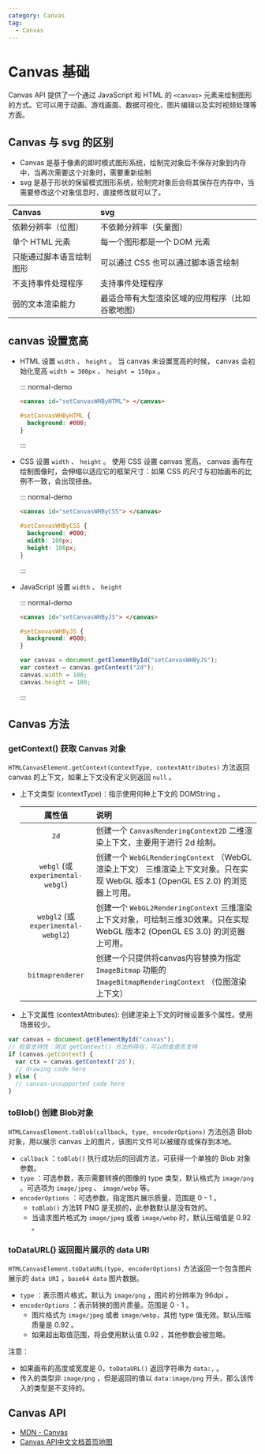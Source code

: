```yaml
---
category: Canvas
tag:
  - Canvas
---
```


# Canvas 基础

Canvas API 提供了一个通过 JavaScript 和 HTML 的 `<canvas>` 元素来绘制图形的方式。它可以用于动画、游戏画面、数据可视化、图片编辑以及实时视频处理等方面。

## Canvas 与 svg 的区别

- Canvas 是基于像素的即时模式图形系统，绘制完对象后不保存对象到内存中，当再次需要这个对象时，需要重新绘制
- svg 是基于形状的保留模式图形系统，绘制完对象后会将其保存在内存中，当需要修改这个对象信息时，直接修改就可以了。

| Canvas                   | svg                                              |
| :----------------------- | :----------------------------------------------- |
| 依赖分辨率（位图）       | 不依赖分辨率（矢量图）                           |
| 单个 HTML 元素           | 每一个图形都是一个 DOM 元素                      |
| 只能通过脚本语言绘制图形 | 可以通过 CSS 也可以通过脚本语言绘制              |
| 不支持事件处理程序       | 支持事件处理程序                                 |
| 弱的文本渲染能力         | 最适合带有大型渲染区域的应用程序（比如谷歌地图） |

## canvas 设置宽高

- HTML 设置 `width` 、 `height` 。 当 canvas 未设置宽高的时候， canvas 会初始化宽高 `width = 300px` 、 `height = 150px` 。

  ::: normal-demo

  ```html
  <canvas id="setCanvasWHByHTML"> </canvas>
  ```

  ```css
  #setCanvasWHByHTML {
    background: #000;
  }
  ```

  :::

- CSS 设置 `width` 、 `height` 。 使用 CSS 设置 canvas 宽高， canvas 画布在绘制图像时，会伸缩以适应它的框架尺寸：如果 CSS 的尺寸与初始画布的比例不一致，会出现扭曲。

  ::: normal-demo

  ```html
  <canvas id="setCanvasWHByCSS"> </canvas>
  ```

  ```css
  #setCanvasWHByCSS {
    background: #000;
    width: 100px;
    height: 100px;
  }
  ```

  :::

- JavaScript 设置 `width` 、 `height`

  ::: normal-demo

  ```html
  <canvas id="setCanvasWHByJS"> </canvas>
  ```

  ```css
  #setCanvasWHByJS {
    background: #000;
  }
  ```

  ```js
  var canvas = document.getElementById("setCanvasWHByJS");
  var context = canvas.getContext("2d");
  canvas.width = 100;
  canvas.height = 100;
  ```

  :::

## Canvas 方法

### getContext() 获取 Canvas 对象

`HTMLCanvasElement.getContext(contextType, contextAttributes)` 方法返回 canvas 的上下文，如果上下文没有定义则返回 `null` 。

- 上下文类型 (contextType)：指示使用何种上下文的 DOMString 。

  |               属性值                | 说明                                                                                                                           |
  | :---------------------------------: | :----------------------------------------------------------------------------------------------------------------------------- |
  |                `2d`                 | 创建一个 `CanvasRenderingContext2D` 二维渲染上下文，主要用于进行 2d 绘制。                                                     |
  |  `webgl` (或 `experimental-webgl`)  | 创建一个 `WebGLRenderingContext` （WebGL渲染上下文） 三维渲染上下文对象。只在实现 WebGL 版本1 (OpenGL ES 2.0) 的浏览器上可用。 |
  | `webgl2` (或 `experimental-webgl2`) | 创建一个 `WebGL2RenderingContext` 三维渲染上下文对象，可绘制三维3D效果。只在实现 WebGL 版本2 (OpenGL ES 3.0) 的浏览器上可用。  |
  |          `bitmaprenderer`           | 创建一个只提供将canvas内容替换为指定 `ImageBitmap` 功能的 `ImageBitmapRenderingContext` （位图渲染上下文）                     |

- 上下文属性 (contextAttributes): 创建渲染上下文的时候设置多个属性。使用场景较少。

```javascript
var canvas = document.getElementById("canvas");
// 检查支持性：测试 getContext() 方法的存在，可以检查是否支持
if (canvas.getContext) {
  var ctx = canvas.getContext('2d');
  // drawing code here
} else {
  // canvas-unsupported code here
}
```

### toBlob() 创建 Blob对象

`HTMLCanvasElement.toBlob(callback, type, encoderOptions)` 方法创造 Blob 对象，用以展示 canvas 上的图片，该图片文件可以被缓存或保存到本地。

- `callback` ：`toBlob()` 执行成功后的回调方法，可获得一个单独的 Blob 对象参数。
- `type` ：可选参数，表示需要转换的图像的 type 类型，默认格式为 `image/png` 。可选项为 `image/jpeg` 、 `image/webp` 等。
- `encoderOptions` ：可选参数，指定图片展示质量，范围是 0 - 1 。
  - `toBlob()` 方法转 PNG 是无损的，此参数默认是没有效的。
  - 当请求图片格式为 `image/jpeg` 或者 `image/webp` 时，默认压缩值是 0.92 。

### toDataURL() 返回图片展示的 data URI

`HTMLCanvasElement.toDataURL(type, encoderOptions)` 方法返回一个包含图片展示的 `data URI` ，`base64 data` 图片数据。

- `type` ：表示图片格式，默认为 `image/png` ，图片的分辨率为 96dpi 。
- `encoderOptions` ：表示转换的图片质量。范围是 0 - 1 。
  - 图片格式为 `image/jpeg` 或者 `image/webp`，其他 type 值无效。默认压缩质量是 0.92 。
  - 如果超出取值范围，将会使用默认值 0.92 ，其他参数会被忽略。

注意：

- 如果画布的高度或宽度是 0，`toDataURL()` 返回字符串为 `data:,` 。
- 传入的类型非 `image/png` ，但是返回的值以 `data:image/png` 开头，那么该传入的类型是不支持的。

## Canvas API

- [MDN - Canvas](https://developer.mozilla.org/zh-CN/docs/Web/API/Canvas_API)
- [Canvas API中文文档首页地图](https://www.canvasapi.cn/)
